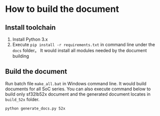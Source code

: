 # How to build the document

## Install toolchain
1. Install Python 3.x
1. Execute `pip install -r requirements.txt` in command line under the `docs` folder。 It would install all modules needed by the document building

## Build the document
Run batch file `make_all.bat` in Windows command line. It would build documents for all SoC series. You can also execute command below to build only sf32lb52x document and the generated document locates in `build_52x` folder.
```shell
python generate_docs.py 52x
```


